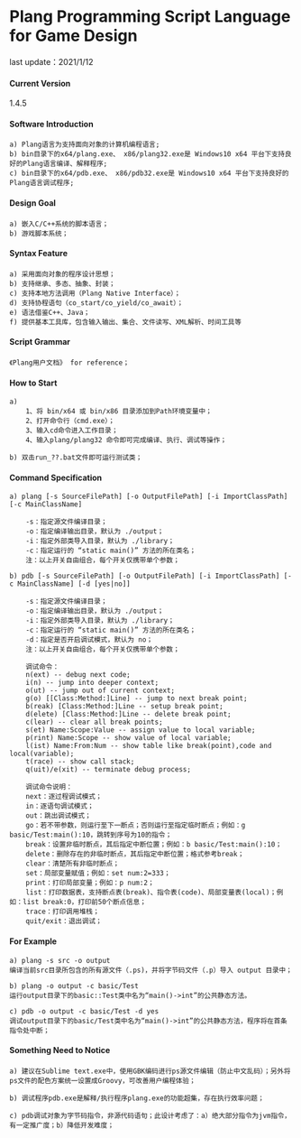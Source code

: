 # Plang Programming Script Language for Game Design

last update：2021/1/12
#### Current Version
1.4.5

#### Software Introduction

	a) Plang语言为支持面向对象的计算机编程语言;
	b) bin目录下的x64/plang.exe、 x86/plang32.exe是 Windows10 x64 平台下支持良好的Plang语言编译、解释程序;
	c) bin目录下的x64/pdb.exe、 x86/pdb32.exe是 Windows10 x64 平台下支持良好的Plang语言调试程序;

#### Design Goal
	a) 嵌入C/C++系统的脚本语言；
	b) 游戏脚本系统；

#### Syntax Feature
	a) 采用面向对象的程序设计思想；
	b) 支持继承、多态、抽象、封装；
	c) 支持本地方法调用（Plang Native Interface）；
	d) 支持协程语句（co_start/co_yield/co_await）；
	e) 语法借鉴C++、Java；
	f) 提供基本工具库，包含输入输出、集合、文件读写、XML解析、时间工具等

#### Script Grammar
	《Plang用户文档》 for reference；

#### How to Start
	a)
		1、将 bin/x64 或 bin/x86 目录添加到Path环境变量中；
		2、打开命令行（cmd.exe）；
		3、输入cd命令进入工作目录；
		4、输入plang/plang32 命令即可完成编译、执行、调试等操作；
	
	b) 双击run_??.bat文件即可运行测试类；


#### Command Specification
	a) plang [-s SourceFilePath] [-o OutputFilePath] [-i ImportClassPath] [-c MainClassName]
	
		-s：指定源文件编译目录；
		-o：指定编译输出目录，默认为 ./output；
		-i：指定外部类导入目录，默认为 ./library；
		-c：指定运行的 “static main()” 方法的所在类名；
		注：以上开关自由组合，每个开关仅携带单个参数；
	
	b) pdb [-s SourceFilePath] [-o OutputFilePath] [-i ImportClassPath] [-c MainClassName] [-d [yes|no]]
	
		-s：指定源文件编译目录；
		-o：指定编译输出目录，默认为 ./output；
		-i：指定外部类导入目录，默认为 ./library；
		-c：指定运行的 “static main()” 方法的所在类名；
		-d：指定是否开启调试模式，默认为 no；
		注：以上开关自由组合，每个开关仅携带单个参数；
	
		调试命令：
	    n(ext) -- debug next code;
	    i(n) -- jump into deeper context;
	    o(ut) -- jump out of current context;
	    g(o) [[Class:Method:]Line] -- jump to next break point;
	    b(reak) [Class:Method:]Line -- setup break point;
	    d(elete) [Class:Method:]Line -- delete break point;
	    c(lear) -- clear all break points;
	    s(et) Name:Scope:Value -- assign value to local variable;
	    p(rint) Name:Scope -- show value of local variable;
	    l(ist) Name:From:Num -- show table like break(point),code and local(variable);
	    t(race) -- show call stack;
	    q(uit)/e(xit) -- terminate debug process;
	
		调试命令说明：
		next：逐过程调试模式；
		in：逐语句调试模式；
		out：跳出调试模式；
		go：若不带参数，则运行至下一断点；否则运行至指定临时断点；例如：g basic/Test:main():10，跳转到序号为10的指令；
		break：设置非临时断点，其后指定中断位置；例如：b basic/Test:main():10；
		delete：删除存在的非临时断点，其后指定中断位置；格式参考break；
		clear：清楚所有非临时断点；
		set：局部变量赋值；例如：set num:2=333；
		print：打印局部变量；例如：p num:2；
		list：打印数据表，支持断点表(break)、指令表(code)、局部变量表(local)；例如：list break:0，打印前50个断点信息；
		trace：打印调用堆栈；
		quit/exit：退出调试；

#### For Example
	a) plang -s src -o output
	编译当前src目录所包含的所有源文件（.ps)，并将字节码文件（.p）导入 output 目录中；
	
	b) plang -o output -c basic/Test
	运行output目录下的basic::Test类中名为“main()->int”的公共静态方法。
	
	c) pdb -o output -c basic/Test -d yes
	调试output目录下的basic/Test类中名为“main()->int”的公共静态方法，程序将在首条指令处中断；

#### Something Need to Notice
	a) 建议在Sublime text.exe中，使用GBK编码进行ps源文件编辑（防止中文乱码）；另外将ps文件的配色方案统一设置成Groovy，可改善用户编程体验；
	
	b) 调试程序pdb.exe是解释/执行程序plang.exe的功能超集，存在执行效率问题；
	
	c) pdb调试对象为字节码指令，非源代码语句；此设计考虑了：a）绝大部分指令为jvm指令，有一定推广度；b）降低开发难度；
